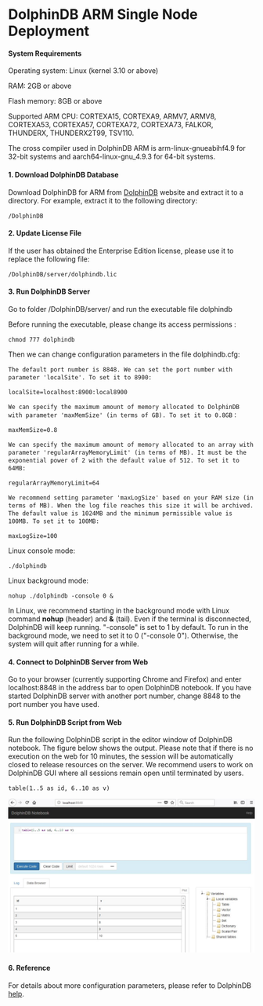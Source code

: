 # DolphinDB ARM Single Node Deployment

#### System Requirements

Operating system: Linux (kernel 3.10 or above)

RAM: 2GB or above

Flash memory: 8GB or above

Supported ARM CPU: CORTEXA15, CORTEXA9, ARMV7, ARMV8, CORTEXA53, CORTEXA57, CORTEXA72, CORTEXA73, FALKOR, THUNDERX, THUNDERX2T99, TSV110.

The cross compiler used in DolphinDB ARM is arm-linux-gnueabihf4.9 for 32-bit systems and aarch64-linux-gnu_4.9.3 for 64-bit systems. 

#### 1. Download DolphinDB Database

Download DolphinDB for ARM from [DolphinDB](http://www.dolphindb.com/downloads.html) website and extract it to a directory. For example, extract it to the following directory:

```
/DolphinDB
```

#### 2. Update License File 

If the user has obtained the Enterprise Edition license, please use it to replace the following file:

```
/DolphinDB/server/dolphindb.lic
```

#### 3. Run DolphinDB Server

Go to folder /DolphinDB/server/ and run the executable file dolphindb 

Before running the executable, please change its access permissions  :

```
chmod 777 dolphindb
```

Then we can change configuration parameters in the file dolphindb.cfg:

	The default port number is 8848. We can set the port number with parameter 'localSite'. To set it to 8900:
```
localSite=localhost:8900:local8900
```

    We can specify the maximum amount of memory allocated to DolphinDB with parameter 'maxMemSize' (in terms of GB). To set it to 0.8GB：
```
maxMemSize=0.8 
```
	We can specify the maximum amount of memory allocated to an array with parameter 'regularArrayMemoryLimit' (in terms of MB). It must be the exponential power of 2 with the default value of 512. To set it to 64MB:
```
regularArrayMemoryLimit=64
```

	We recommend setting parameter 'maxLogSize' based on your RAM size (in terms of MB). When the log file reaches this size it will be archived. The default value is 1024MB and the minimum permissible value is 100MB. To set it to 100MB:
```
maxLogSize=100
```
Linux console mode: 
```
./dolphindb
```
Linux background mode: 
```
nohup ./dolphindb -console 0 &
```
In Linux, we recommend starting in the background mode with Linux command **nohup** (header) and **&** (tail). Even if the terminal is disconnected, DolphinDB will keep running. "-console" is set to 1 by default. To run in the background mode, we need to set it to 0 ("-console 0"). Otherwise, the system will quit after running for a while. 

#### 4. Connect to DolphinDB Server from Web

Go to your browser (currently supporting Chrome and Firefox) and enter localhost:8848 in the address bar to open DolphinDB notebook. If you have started DolphinDB server with another port number, change 8848 to the port number you have used.


#### 5. Run DolphinDB Script from Web

Run the following DolphinDB script in the editor window of DolphinDB notebook. The figure below shows the output. Please note that if there is no execution on the web for 10 minutes, the session will be automatically closed to release resources on the server. We recommend users to work on DolphinDB GUI where all sessions remain open until terminated by users. 

```
table(1..5 as id, 6..10 as v)
```
![](images/single_web.JPG)


#### 6. Reference

For details about more configuration parameters, please refer to DolphinDB [help](http://dolphindb.com/help/).

